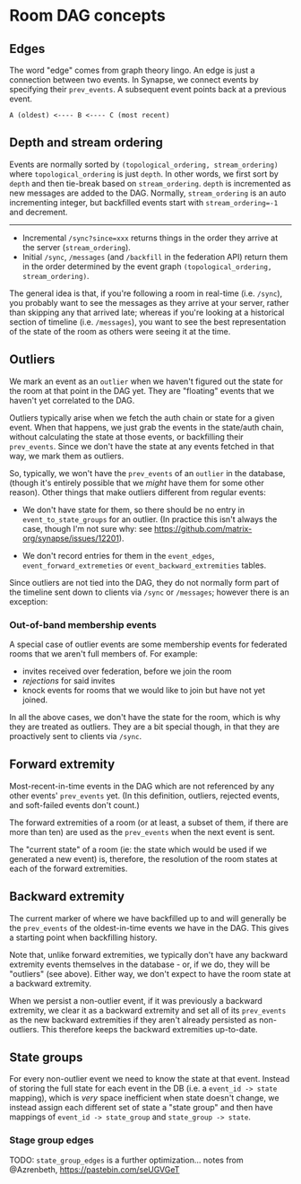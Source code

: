 # Room DAG concepts

## Edges

The word "edge" comes from graph theory lingo. An edge is just a connection
between two events. In Synapse, we connect events by specifying their
`prev_events`. A subsequent event points back at a previous event.

```
A (oldest) <---- B <---- C (most recent)
```


## Depth and stream ordering

Events are normally sorted by `(topological_ordering, stream_ordering)` where
`topological_ordering` is just `depth`. In other words, we first sort by `depth`
and then tie-break based on `stream_ordering`. `depth` is incremented as new
messages are added to the DAG. Normally, `stream_ordering` is an auto
incrementing integer, but backfilled events start with `stream_ordering=-1` and decrement.

---

 - Incremental `/sync?since=xxx` returns things in the order they arrive at the server
   (`stream_ordering`).
 - Initial `/sync`, `/messages` (and `/backfill` in the federation API) return them in
   the order determined by the event graph `(topological_ordering, stream_ordering)`.

The general idea is that, if you're following a room in real-time (i.e.
`/sync`), you probably want to see the messages as they arrive at your server,
rather than skipping any that arrived late; whereas if you're looking at a
historical section of timeline (i.e. `/messages`), you want to see the best
representation of the state of the room as others were seeing it at the time.

## Outliers

We mark an event as an `outlier` when we haven't figured out the state for the
room at that point in the DAG yet. They are "floating" events that we haven't
yet correlated to the DAG.

Outliers typically arise when we fetch the auth chain or state for a given
event. When that happens, we just grab the events in the state/auth chain,
without calculating the state at those events, or backfilling their
`prev_events`. Since we don't have the state at any events fetched in that
way, we mark them as outliers.

So, typically, we won't have the `prev_events` of an `outlier` in the database,
(though it's entirely possible that we *might* have them for some other
reason). Other things that make outliers different from regular events:

 * We don't have state for them, so there should be no entry in
   `event_to_state_groups` for an outlier. (In practice this isn't always
   the case, though I'm not sure why: see https://github.com/matrix-org/synapse/issues/12201).

 * We don't record entries for them in the `event_edges`,
   `event_forward_extremeties` or `event_backward_extremities` tables.

Since outliers are not tied into the DAG, they do not normally form part of the
timeline sent down to clients via `/sync` or `/messages`; however there is an
exception:

### Out-of-band membership events

A special case of outlier events are some membership events for federated rooms
that we aren't full members of. For example:

 * invites received over federation, before we join the room
 * *rejections* for said invites
 * knock events for rooms that we would like to join but have not yet joined.

In all the above cases, we don't have the state for the room, which is why they
are treated as outliers. They are a bit special though, in that they are
proactively sent to clients via `/sync`.

## Forward extremity

Most-recent-in-time events in the DAG which are not referenced by any other
events' `prev_events` yet. (In this definition, outliers, rejected events, and
soft-failed events don't count.)

The forward extremities of a room (or at least, a subset of them, if there are
more than ten) are used as the `prev_events` when the next event is sent.

The "current state" of a room (ie: the state which would be used if we
generated a new event) is, therefore, the resolution of the room states
at each of the forward extremities.

## Backward extremity

The current marker of where we have backfilled up to and will generally be the
`prev_events` of the oldest-in-time events we have in the DAG. This gives a starting point when
backfilling history.

Note that, unlike forward extremities, we typically don't have any backward
extremity events themselves in the database - or, if we do, they will be "outliers" (see
above). Either way, we don't expect to have the room state at a backward extremity.

When we persist a non-outlier event, if it was previously a backward extremity,
we clear it as a backward extremity and set all of its `prev_events` as the new
backward extremities if they aren't already persisted as non-outliers. This
therefore keeps the backward extremities up-to-date.

## State groups

For every non-outlier event we need to know the state at that event. Instead of
storing the full state for each event in the DB (i.e. a `event_id -> state`
mapping), which is *very* space inefficient when state doesn't change, we
instead assign each different set of state a "state group" and then have
mappings of `event_id -> state_group` and `state_group -> state`.


### Stage group edges

TODO: `state_group_edges` is a further optimization...
      notes from @Azrenbeth, https://pastebin.com/seUGVGeT
